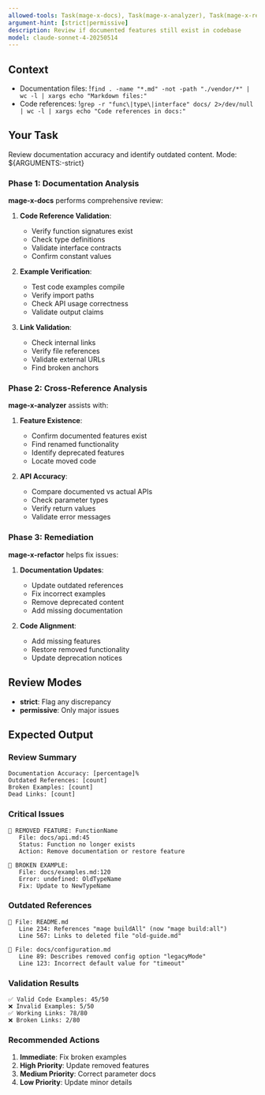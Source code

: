 ```yaml
---
allowed-tools: Task(mage-x-docs), Task(mage-x-analyzer), Task(mage-x-refactor), Read, Grep, Glob, LS
argument-hint: [strict|permissive]
description: Review if documented features still exist in codebase
model: claude-sonnet-4-20250514
---
```


## Context
- Documentation files: !`find . -name "*.md" -not -path "./vendor/*" | wc -l | xargs echo "Markdown files:"`
- Code references: !`grep -r "func\|type\|interface" docs/ 2>/dev/null | wc -l | xargs echo "Code references in docs:"`

## Your Task

Review documentation accuracy and identify outdated content. Mode: ${ARGUMENTS:-strict}

### Phase 1: Documentation Analysis

**mage-x-docs** performs comprehensive review:

1. **Code Reference Validation**:
   - Verify function signatures exist
   - Check type definitions
   - Validate interface contracts
   - Confirm constant values

2. **Example Verification**:
   - Test code examples compile
   - Verify import paths
   - Check API usage correctness
   - Validate output claims

3. **Link Validation**:
   - Check internal links
   - Verify file references
   - Validate external URLs
   - Find broken anchors

### Phase 2: Cross-Reference Analysis

**mage-x-analyzer** assists with:

1. **Feature Existence**:
   - Confirm documented features exist
   - Find renamed functionality
   - Identify deprecated features
   - Locate moved code

2. **API Accuracy**:
   - Compare documented vs actual APIs
   - Check parameter types
   - Verify return values
   - Validate error messages

### Phase 3: Remediation

**mage-x-refactor** helps fix issues:

1. **Documentation Updates**:
   - Update outdated references
   - Fix incorrect examples
   - Remove deprecated content
   - Add missing documentation

2. **Code Alignment**:
   - Add missing features
   - Restore removed functionality
   - Update deprecation notices

## Review Modes

- **strict**: Flag any discrepancy
- **permissive**: Only major issues

## Expected Output

### Review Summary
```
Documentation Accuracy: [percentage]%
Outdated References: [count]
Broken Examples: [count]
Dead Links: [count]
```

### Critical Issues
```
🚨 REMOVED FEATURE: FunctionName
   File: docs/api.md:45
   Status: Function no longer exists
   Action: Remove documentation or restore feature

🚨 BROKEN EXAMPLE:
   File: docs/examples.md:120
   Error: undefined: OldTypeName
   Fix: Update to NewTypeName
```

### Outdated References
```
📝 File: README.md
   Line 234: References "mage buildAll" (now "mage build:all")
   Line 567: Links to deleted file "old-guide.md"

📝 File: docs/configuration.md
   Line 89: Describes removed config option "legacyMode"
   Line 123: Incorrect default value for "timeout"
```

### Validation Results
```
✅ Valid Code Examples: 45/50
❌ Invalid Examples: 5/50
✅ Working Links: 78/80
❌ Broken Links: 2/80
```

### Recommended Actions
1. **Immediate**: Fix broken examples
2. **High Priority**: Update removed features
3. **Medium Priority**: Correct parameter docs
4. **Low Priority**: Update minor details
